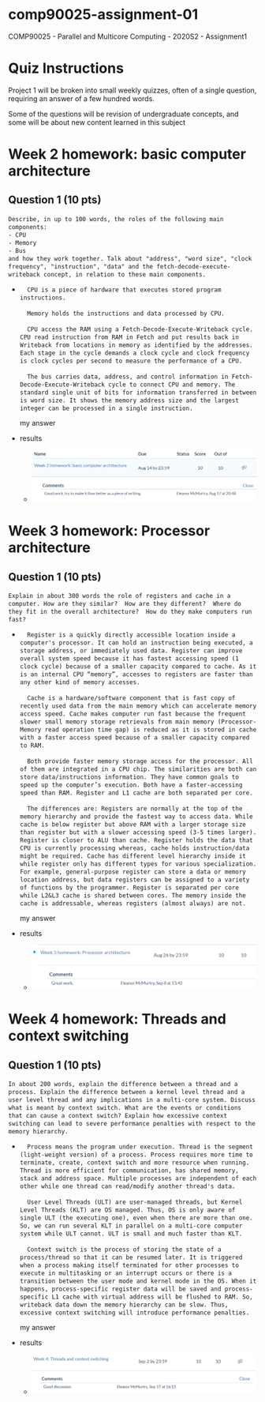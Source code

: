# comp90025-assignment-01
COMP90025 - Parallel and Multicore Computing - 2020S2 - Assignment1

# Quiz Instructions
Project 1 will be broken into small weekly quizzes, often of a single question, requiring an answer of a few hundred words.

Some of the questions will be revision of undergraduate concepts, and some will be about new content learned in this subject

# Week 2 homework: basic computer architecture
## Question 1 (10 pts)
```
Describe, in up to 100 words, the roles of the following main components:
- CPU
- Memory
- Bus
and how they work together. Talk about "address", "word size", "clock frequency", "instruction", "data" and the fetch-decode-execute-writeback concept, in relation to these main components.
```
- ```
    CPU is a piece of hardware that executes stored program instructions.

    Memory holds the instructions and data processed by CPU.

    CPU access the RAM using a Fetch-Decode-Execute-Writeback cycle. CPU read instruction from RAM in Fetch and put results back in Writeback from locations in memory as identified by the addresses. Each stage in the cycle demands a clock cycle and clock frequency is clock cycles per second to measure the performance of a CPU.

    The bus carries data, address, and control information in Fetch-Decode-Execute-Writeback cycle to connect CPU and memory. The standard single unit of bits for information transferred in between is word size. It shows the memory address size and the largest integer can be processed in a single instruction.
    ```

    my answer
- results
  - <img src="./docs/week 2.png" />
# Week 3 homework: Processor architecture
## Question 1 (10 pts)
```
Explain in about 300 words the role of registers and cache in a computer. How are they similar?  How are they different?  Where do they fit in the overall architecture?  How do they make computers run fast?
```
- ```
    Register is a quickly directly accessible location inside a computer's processor. It can hold an instruction being executed, a storage address, or immediately used data. Register can improve overall system speed because it has fastest accessing speed (1 clock cycle) because of a smaller capacity compared to cache. As it is an internal CPU “memory”, accesses to registers are faster than any other kind of memory accesses.

    Cache is a hardware/software component that is fast copy of recently used data from the main memory which can accelerate memory access speed. Cache makes computer run fast because the frequent slower small memory storage retrievals from main memory (Processor-Memory read operation time gap) is reduced as it is stored in cache with a faster access speed because of a smaller capacity compared to RAM.

    Both provide faster memory storage access for the processor. All of them are integrated in a CPU chip. The similarities are both can store data/instructions information. They have common goals to speed up the computer’s execution. Both have a faster-accessing speed than RAM. Register and L1 cache are both separated per core.

    The differences are: Registers are normally at the top of the memory hierarchy and provide the fastest way to access data. While cache is below register but above RAM with a larger storage size than register but with a slower accessing speed (3-5 times larger). Register is closer to ALU than cache. Register holds the data that CPU is currently processing whereas, cache holds instruction/data might be required. Cache has different level hierarchy inside it while register only has different types for various specialization. For example, general-purpose register can store a data or memory location address, but data registers can be assigned to a variety of functions by the programmer. Register is separated per core while L2&L3 cache is shared between cores. The memory inside the cache is addressable, whereas registers (almost always) are not.
    ```

    my answer
- results
  - <img src="./docs/week 3.png" />

# Week 4 homework: Threads and context switching
## Question 1 (10 pts)
```
In about 200 words, explain the difference between a thread and a process. Explain the difference between a kernel level thread and a user level thread and any implications in a multi-core system. Discuss what is meant by context switch. What are the events or conditions that can cause a context switch? Explain how excessive context switching can lead to severe performance penalties with respect to the memory hierarchy.
```
- ```
    Process means the program under execution. Thread is the segment (light-weight version) of a process. Process requires more time to terminate, create, context switch and more resource when running. Thread is more efficient for communication, has shared memory, stack and address space. Multiple processes are independent of each other while one thread can read/modify another thread's data.
 
    User Level Threads (ULT) are user-managed threads, but Kernel Level Threads (KLT) are OS managed. Thus, OS is only aware of single ULT (the executing one), even when there are more than one. So, we can run several KLT in parallel on a multi-core computer system while ULT cannot. ULT is small and much faster than KLT.
    
    Context switch is the process of storing the state of a process/thread so that it can be resumed later. It is triggered when a process making itself terminated for other processes to execute in multitasking or an interrupt occurs or there is a transition between the user mode and kernel mode in the OS. When it happens, process-specific register data will be saved and process-specific L1 cache with virtual address will be flushed to RAM. So, writeback data down the memory hierarchy can be slow. Thus, excessive context switching will introduce performance penalties.
    ```

    my answer
- results
  - <img src="./docs/week 4.png" />
